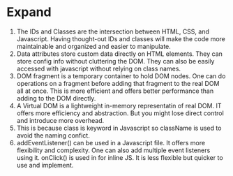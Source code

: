 # Expand

1. The IDs and Classes are the intersection between HTML, CSS, and Javascript. Having thought-out IDs and classes will make the code more maintainable and organized and easier to manipulate.
2. Data attributes store custom data directly on HTML elements. They can store config info without cluttering the DOM. They can also be easily accessed with javascript without relying on class names.
3. DOM fragment is a temporary container to hold DOM nodes. One can do operations on a fragment before adding that fragment to the real DOM all at once. This is more efficient and offers better performance than adding to the DOM directly.
4. A Virtual DOM is a lightweight in-memory representatin of real DOM. IT offers more efficiency and abstraction. But you might lose direct control and introduce more overhead.
5. This is because class is keyword in Javascript so className is used to avoid the naming confict.
6. addEventListener() can be used in a Javascript file. It offers more flexibility and complexity. One can also add multiple event listeners using it. onClick() is used in for inline JS. It is less flexible but quicker to use and implement.